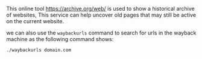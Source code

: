 This online tool https://archive.org/web/ is used to show a historical archive of websites, This service can help uncover old pages that may still be active on the current website.

we can also use the `waybackurls` command to search for urls in the wayback machine as the following command shows:

```bash
./waybackurls domain.com
```
